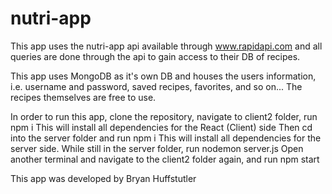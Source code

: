 # nutri-app

<!-- **Due to the nature of third party API integration, some links
may not be operational. The third party API is by not controlled by
the developer of this app.** -->

This app uses the nutri-app api available through www.rapidapi.com
and all queries are done through the api to gain access to their DB of recipes.

This app uses MongoDB as it's own DB and houses the users information, i.e. username and password, saved recipes, favorites, and so on... The recipes themselves are free to use.

In order to run this app, clone the repository, navigate to client2
folder, run npm i
This will install all dependencies for the React (Client) side
Then cd into the server folder and run npm i
This will install all dependencies for the server side.
While still in the server folder, run nodemon server.js
Open another terminal and navigate to the client2 folder again,
and run npm start

This app was developed by Bryan Huffstutler
